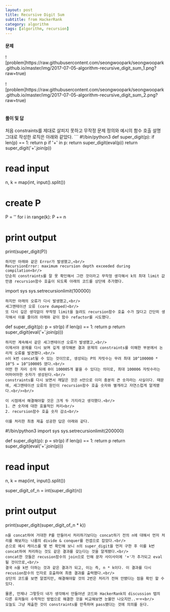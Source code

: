 ```yaml
---
layout: post
title: Recursive Digit Sum
subtitle: from HackerRank
category: algorithm
tags: [algorithm, recursion]
---
```


<h4>문제</h4>
![problem]https://raw.githubusercontent.com/seongwoopark/seongwoopark.github.io/master/img/2017-07-05-algorithm-recursive_digit_sum_1.png?raw=true)<br /><br />
![problem]https://raw.githubusercontent.com/seongwoopark/seongwoopark.github.io/master/img/2017-07-05-algorithm-recursive_digit_sum_2.png?raw=true)<br /><br />

<h4>풀이 및 답</h4>
처음 constraints를 제대로 살피지 못하고 무작정 문제 정의와 예시의 함수 호출 설명 그대로 작성한 로직은 아래와 같았다.
```  
#!/bin/python3
def super_digit(p):
    if len(p) == 1:
        return p
    if '+' in p:
        return super_digit(eval(p))
    return super_digit('+'.join(p))

# read input
n, k = map(int, input().split())

# create P
P = ''
for i in range(k):
    P += n

# print output
print(super_digit(P))
```
하지만 아래와 같은 Error가 발생했고,<br/>
RecursionError: maximum recursion depth exceeded during compilation<br/>
단순히 constraints를 잘 못 확인해서 그런 것이라고 무작정 생각해서 k의 최대 limit 값 만큼 recursion함수 호출이 되도록 아래의 코드를 상단에 추가했다.
```
import sys
sys.setrecursionlimit(100000)
```
하지만 아래의 오류가 다시 발생했고,<br/>
세그멘테이션 오류 (core dumped)<br/>
또 다시 깊은 생각없이 무작정 limit을 늘려도 recursion함수 호출 수가 많다고 간단히 생각해서 이를 줄이려 아래와 같이 함수 refactor를 시도했다.
```
def super_digit(p):
    p = str(p)
    if len(p) == 1:
        return p
    return super_digit(eval('+'.join(p)))
```
하지만 계속해서 같은 세그멘테이션 오류가 발생했고,<br/>
이제서야 문제를 다시 보며 깊게 생각해본 결과 문제의 constraints를 이해한 부분에서 논리적 오류를 발견했다.<br/>
n이 k번 concat될 수 있는 것이므로, 생성되는 P의 자릿수는 무려 최대 10^100000 * 10^5 = 10^100005 였다.<br/>
어떤 한 자리 숫자 뒤에 0이 100005개 붙을 수 있다는 의미로, 최대 100006 자릿수라는 어마어마한 숫자가 생성된다.<br/>
constraints를 다시 보면서 깨달은 것은 n만으로 이미 충분히 큰 숫자라는 사실이다. 때문에, 세그멘테이션 오류의 원인이 recursion함수 호출 숫자와 별개라고 자연스럽게 알게됐다.<br/><br/>

이 시점에서 해결해야할 것은 크게 두 가지라고 생각했다.<br/>
1. 큰 숫자에 대한 효율적인 처리<br/>
2. recursion함수 호출 숫자 감소<br/>

이를 처리한 최종 제출 성공한 답은 아래와 같다.
```
#!/bin/python3
import sys
sys.setrecursionlimit(200000)


def super_digit(p):
    p = str(p)
    if len(p) == 1:
        return p
    return super_digit(eval('+'.join(p)))

# read input
n, k = map(int, input().split())

super_digit_of_n = int(super_digit(n))

# print output
print(super_digit(super_digit_of_n * k))
```
n을 concat하여 거대한 P를 만들어서 처리하기보다는 concat하기 전의 n에 대해서 먼저 처리를 해보자는 나름의 divide & conquer를 컨셉으로 잡았다.<br/>
손으로 예시 케이스를 몇 번 확인해 보니 n의 super_digit을 먼저 구한 후 이를 k번 concat하여 처리하는 것도 같은 결과를 갖는다는 것을 알게됐다.<br/>
concat한 것들은 recusion함수의 join으로 인해 문자 사이사이에 '+'가 추가되고 eval될 것이므로,<br/>
결국 n을 k번 더하는 것과 같은 결과가 되고, 이는 즉, n * k이다. 이 결과를 다시 recusion함수의 인자로 호출하여 최종 결과를 출력했다.<br/>
상단의 코드를 보면 알겠지만, 해결해야할 것의 2번은 처리가 전혀 안됐다는 점을 확인 할 수 있다.

물론, 언제나 그렇듯이 내가 생각해서 만들어낸 코드와 HackerRank의 discussion 탭의 다른 유저들이 수학적인 방법으로 해결한 것을 비교해보면 눈물만 나오지만..ㅠㅠ<br/>
오늘도 그냥 제출한 것이 constraints를 만족하며 pass됐다는 것에 의의를 둔다.